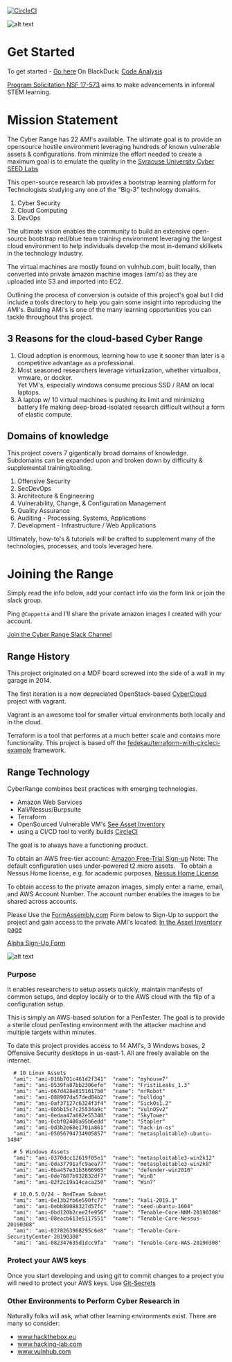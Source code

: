 [![CircleCI](https://circleci.com/gh/cappetta/CyberRange.svg?style=svg)](https://circleci.com/gh/cappetta/CyberRange)

![alt text](https://github.com/cappetta/CyberRange/blob/feature/kali-setup/cyberRange_logo.png "Cyber Range")
# Get Started
To get started - [Go here](https://github.com/secdevops-cuse/CyberRange/tree/master/tutorials#how-to-get-started)
On BlackDuck: [Code Analysis](https://www.openhub.net/p/CyberRange)

[Program Solicitation NSF 17-573](https://www.nsf.gov/pubs/2017/nsf17573/nsf17573.htm) aims to make advancements in informal STEM learning.


# Mission Statement

The Cyber Range has 22 AMI's available.  The ultimate goal is to provide an opensource hostile environment leveraging hundreds of known vulnerable assets & configurations. 
 from  minimize the effort needed to create a maximum  goal is to emulate the quality in the [Syracuse University Cyber SEED Labs](http://www.cis.syr.edu/~wedu/seed/Labs_16.04/)


This open-source research lab provides a bootstrap learning platform for Technologists studying any one of the "Big-3" technology domains.  

1. Cyber Security
2. Cloud Computing
3. DevOps

  
The ultimate vision enables the community to build an extensive 
open-source bootstrap red/blue team training environment leveraging 
the largest cloud environment to help individuals develop the most 
in-demand skillsets in the technology industry. 

The virtual machines are mostly found on vulnhub.com, built locally, then converted into private 
amazon machine images (ami's) as they are uploaded into S3 and imported into EC2.

Outlining the process of conversion is outside of this project's goal but I did include a tools directory to help you gain 
some insight into reproducing the AMI's.  Building AMI's is one of the many learning opportunities you can tackle throughout
this project.

## 3 Reasons for the cloud-based Cyber Range
1. Cloud adoption is enormous, learning how to use it sooner than later is a competitive advantage as a professional.
2. Most seasoned researchers leverage virtualization, whether virtualbox, vmware, or docker.  
    Yet VM's, especially windows consume precious SSD / RAM on local laptops.  
3. A laptop w/ 10 virtual machines is pushing its limit and minimizing battery life making deep-broad-isolated 
    research difficult without a form of elastic compute. 


## Domains of knowledge
This project covers 7 gigantically broad domains of knowledge.  Subdomains 
can be expanded upon and broken down by difficulty & supplemental training/tooling.

1. Offensive Security
2. SecDevOps
3. Architecture & Engineering
4. Vulnerability, Change, & Configuration Management
5. Quality Assurance
6. Auditing - Processing, Systems, Applications
7. Development - Infrastructure / Web Applications

Ultimately, how-to's & tutorials will be crafted to supplement many of the technologies, processes, and tools leveraged here.

# Joining the Range
Simply read the info below, add your contact info via the form link or join the slack group.

Ping `@Cappetta` and I'll share the private amazon images I created with your account.  

[Join the Cyber Range Slack Channel](https://join.slack.com/t/acsaws/shared_invite/enQtNTg0NjU1NDY3MTQwLWU4MDc2ZDUyYjg4OTMxNTJkMDljMDM2NzRhOTQzZjQ3MTk1NTFkMmE4OTc2MGRiM2U4NzIwNTVkNmIzYWY0YmY") 


## Range History
This project originated on a MDF board screwed into the side of a wall in my garage in 2014.

The first iteration is a now depreciated OpenStack-based [CyberCloud](https://github.com/cappetta/CyberCloud) project with vagrant.  

Vagrant is an awesome tool for smaller virtual environments both locally and in the cloud.

Terraform is a tool that performs at a much better scale and contains more functionality.  This project is based off the [fedekau/terraform-with-circleci-example](https://github.com/fedekau/terraform-with-circleci-example)
framework.

## Range Technology      
CyberRange combines best practices with emerging technologies.
 - Amazon Web Services
 - Kali/Nessus/Burpsuite
 - Terraform
 - OpenSourced Vulnerable VM's [See Asset Inventory](asset-inventory.md)
 - using a CI/CD tool to verify builds [CircleCI](https://circleci.com/)

The goal is to always have a functioning product.

To obtain an AWS free-tier account: [Amazon Free-Trial Sign-up](https://portal.aws.amazon.com/billing/signup?refid=em_127222) Note: The default configuration uses under-powered t2.micro assets.&nbsp;&nbsp;</div>
To obtain a Nessus Home license, e.g. for academic purposes, [Nessus Home License](https://www.tenable.com/products/nessus-home)

To obtain access to the private amazon images, simply enter a name, email, and AWS Account Number. 
The account number enables the images to be shared across accounts.<br></div>

Please Use the [FormAssembly.com](http://www.formassembly.com) Form below to Sign-Up to support the project and gain access to the private AMI's located: [In the Asset Inventory page](https://github.com/secdevops-cuse/CyberRange/blob/master/asset-inventory.md")

[Alpha Sign-Up Form](https://www.tfaforms.com/4729221)
 
![alt text](https://raw.githubusercontent.com/secdevops-cuse/CyberRange/master/CyberRange.png "Cyber Range")

### Purpose
It enables researchers to setup assets quickly, maintain manifests of common
setups, and deploy locally or to the AWS cloud with the flip of a configuration
setup.

This is simply an AWS-based solution for a PenTester.  The goal is to
provide a sterile cloud penTesting environment with the attacker machine
and multiple targets within minutes.

To date this project provides access to 14 AMI's, 3 Windows boxes, 2 Offensive
 Security desktops in us-east-1. All are freely available on the internet.

```
  # 10 Linux Assets
  "ami": "ami-016b701c461d2f341"  "name": "myhouse7"
  "ami": "ami-0539fa87bb2306efe"  "name": "FristiLeaks_1.3"
  "ami": "ami-067d428e8151617b0"  "name": "mrRobot"
  "ami": "ami-088907da57ded04b2"  "name": "bulldog"
  "ami": "ami-0af37127c6324f3f4"  "name": "Sick0s1.2"
  "ami": "ami-0b5b15c7c25534a9c"  "name": "VulnOSv2"
  "ami": "ami-0edaa47a082e55340"  "name": "SkyTower"
  "ami": "ami-0cbf02480a95b6edd"  "name": "Stapler"
  "ami": "ami-0d3b2e68e1701a861"  "name": "hack-in-os"
  "ami": "ami-05056794734905857"  "name": "metasploitable3-ubuntu-1404"
  
  # 5 Windows Assets
  "ami": "ami-0370dcc12619f05e1"  "name": "metasploitable3-win2k12"
  "ami": "ami-0da37791afc9aea77"  "name": "metasploitable3-win2k8"
  "ami": "ami-0ba457e31b3666965"  "name": "defender-win2010"
  "ami": "ami-0de7687b932832df7"  "name": "Win8"
  "ami": "ami-02f2c19a14caca250"  "name": "Win7"
  
  # 10.0.5.0/24 - RedTeam Subnet
  "ami": "ami-0e13b2fb6e590fc77"  "name": "kali-2019.1"
  "ami": "ami-0ebb80088327d57fc"  "name": "seed-ubuntu-1604"
  "ami": "ami-0bd120b2cee2fe956"  "name": "Tenable-Core-NNM-20190308"
  "ami": "ami-08eacb613e5117551"  "name": "Tenable-Core-Nessus-20190308"
  "ami": "ami-0278263968295c6e8"  "name": "Tenable-Core-SecurityCenter-20190308"
  "ami": "ami-082347635d1dcc9fa"  "name": "Tenable-Core-WAS-20190308"
```



### Protect your AWS keys
Once you start developing and using git to commit changes to a project
you will need to protect your AWS keys.  Use [Git-Secrets](https://github.com/cappetta/SecDevOps-Toolkit/blob/master/SecDevOps-Toolkit.wiki/git-secrets.md)

### Other Environments to Perform Cyber Research in
Naturally folks will ask, what other learning environments exist.  There are many so consider:
 - www.hackthebox.eu
 - www.hacking-lab.com
 - www.vulnhub.com